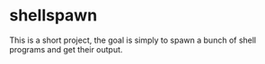 shellspawn
==========

This is a short project, the goal is simply to spawn a bunch of shell programs and get their output.
